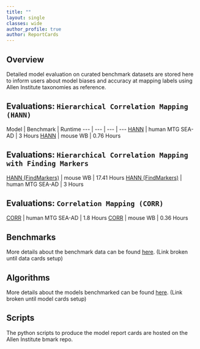 ```yaml
---
title: ""
layout: single
classes: wide
author_profile: true
author: ReportCards
---
```


## Overview

Detailed model evaluation on curated benchmark datasets are stored here to inform users about model biases and accuracy at mapping labels using Allen Institute taxonomies as reference.

## Evaluations: `Hierarchical Correlation Mapping (HANN)`

Model | Benchmark | Runtime 
--- | --- | --- | --- 
[HANN](Human_reports/HANN_human.md)    | human MTG SEA-AD | 3 Hours 
[HANN](Mouse_reports/HANN_mouse_WB.md) | mouse WB | 0.76 Hours 

## Evaluations: `Hierarchical Correlation Mapping with Finding Markers`
[HANN (FindMarkers)](Mouse_reports/HANN_FindMarkers_mouse_WB.md) | mouse WB | 17.41 Hours 
[HANN (FindMarkers)](Human_reports/HANN_FindMarkers_human.md)    | human MTG SEA-AD | 3 Hours 

## Evaluations: `Correlation Mapping (CORR)`

[CORR](Human_reports/FLAT_human.md)    | human MTG SEA-AD | 1.8 Hours 
[CORR](Mouse_reports/FLAT_mouse_WB.md) | mouse WB | 0.36 Hours 

## Benchmarks
More details about the benchmark data can be found [here](LINK). (Link broken until data cards setup)

## Algorithms
More details about the models benchmarked can be found [here](LINK). (Link broken until model cards setup)

## Scripts
The python scripts to produce the model report cards are hosted on the Allen Institute bmark repo.
